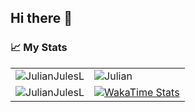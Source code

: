  <!--START_SECTION:waka-->
 ## Hi there 👋

### 📈 My Stats

<table>
  <tr>
    <td>
      <img src="https://github-readme-stats.vercel.app/api/top-langs?username=JulianJulesL&show_icons=true&locale=en&layout=compact&theme=tokyonight&amp;hide_border=false&card_width=500" alt="JulianJulesL" />
    </td>
    <td>
      <img src="https://github-readme-streak-stats.herokuapp.com/?user=JulianJulesL&&theme=tokyonight" alt="Julian" />
    </td>
  </tr>
  <tr>
    <td>
      <img src="https://github-readme-stats.vercel.app/api?username=julianjules&show_icons=true&locale=en&theme=tokyonight" alt="JulianJulesL" />
    </td>
    <td>
      <a href="https://wakatime.com/@julianjules">
        <img src="https://github-readme-stats-pyromagnes-projects.vercel.app/api/wakatime?username=julianjules&layout=compact&theme=tokyonight&hide_border=false&custom_title=Time%20Spent%20in%20Languages" alt="WakaTime Stats" />
      </a>
    </td>
<!--END_SECTION:waka-->
